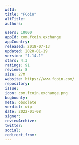 ```yaml
---
wsId: 
title: "FCoin"
altTitle: 
authors:

users: 10000
appId: com.fcoin.exchange
appCountry: 
released: 2018-07-13
updated: 2020-01-19
version: "1.14.1"
stars: 4.3
ratings: 91
reviews: 8
size: 27M
website: https://www.fcoin.com/
repository: 
issue: 
icon: com.fcoin.exchange.png
bugbounty: 
meta: obsolete
verdict: wip
date: 2022-01-08
signer: 
reviewArchive:
twitter: 
social:
redirect_from:
---
```


